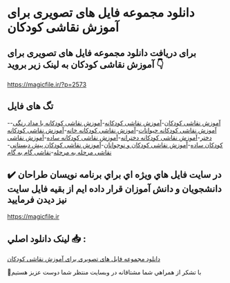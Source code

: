 # دانلود مجموعه فایل های تصویری برای آموزش نقاشی کودکان

## برای دریافت دانلود مجموعه فایل های تصویری برای آموزش نقاشی کودکان به لینک زیر بروید 👇

https://magicfile.ir/?p=2573

## تگ های فایل

-[آموزش نقاشی کودکان](https://magicfile.ir/product/%d9%85%d8%ac%d9%85%d9%88%d8%b9%d9%87-%d9%81%d8%a7%db%8c%d9%84-%d9%87%d8%a7%db%8c-%d8%aa%d8%b5%d9%88%db%8c%d8%b1%db%8c-%d8%a8%d8%b1%d8%a7%db%8c-%d8%a2%d9%85%d9%88%d8%b2%d8%b4-%d9%86%d9%82%d8%a7%d8%b4%db%8c-%da%a9%d9%88%d8%af%da%a9%d8%a7%d9%86/)-[آموزش نقاشی کودکانه](https://magicfile.ir/product/%d9%85%d8%ac%d9%85%d9%88%d8%b9%d9%87-%d9%81%d8%a7%db%8c%d9%84-%d9%87%d8%a7%db%8c-%d8%aa%d8%b5%d9%88%db%8c%d8%b1%db%8c-%d8%a8%d8%b1%d8%a7%db%8c-%d8%a2%d9%85%d9%88%d8%b2%d8%b4-%d9%86%d9%82%d8%a7%d8%b4%db%8c-%da%a9%d9%88%d8%af%da%a9%d8%a7%d9%86/)-[آموزش نقاشی کودکانه با مداد رنگی](https://magicfile.ir/product/%d9%85%d8%ac%d9%85%d9%88%d8%b9%d9%87-%d9%81%d8%a7%db%8c%d9%84-%d9%87%d8%a7%db%8c-%d8%aa%d8%b5%d9%88%db%8c%d8%b1%db%8c-%d8%a8%d8%b1%d8%a7%db%8c-%d8%a2%d9%85%d9%88%d8%b2%d8%b4-%d9%86%d9%82%d8%a7%d8%b4%db%8c-%da%a9%d9%88%d8%af%da%a9%d8%a7%d9%86/)-[آموزش نقاشی کودکانه حیوانات](https://magicfile.ir/product/%d9%85%d8%ac%d9%85%d9%88%d8%b9%d9%87-%d9%81%d8%a7%db%8c%d9%84-%d9%87%d8%a7%db%8c-%d8%aa%d8%b5%d9%88%db%8c%d8%b1%db%8c-%d8%a8%d8%b1%d8%a7%db%8c-%d8%a2%d9%85%d9%88%d8%b2%d8%b4-%d9%86%d9%82%d8%a7%d8%b4%db%8c-%da%a9%d9%88%d8%af%da%a9%d8%a7%d9%86/)-[آموزش نقاشی کودکانه خانه](https://magicfile.ir/product/%d9%85%d8%ac%d9%85%d9%88%d8%b9%d9%87-%d9%81%d8%a7%db%8c%d9%84-%d9%87%d8%a7%db%8c-%d8%aa%d8%b5%d9%88%db%8c%d8%b1%db%8c-%d8%a8%d8%b1%d8%a7%db%8c-%d8%a2%d9%85%d9%88%d8%b2%d8%b4-%d9%86%d9%82%d8%a7%d8%b4%db%8c-%da%a9%d9%88%d8%af%da%a9%d8%a7%d9%86/)-[آموزش نقاشی کودکانه دختر](https://magicfile.ir/product/%d9%85%d8%ac%d9%85%d9%88%d8%b9%d9%87-%d9%81%d8%a7%db%8c%d9%84-%d9%87%d8%a7%db%8c-%d8%aa%d8%b5%d9%88%db%8c%d8%b1%db%8c-%d8%a8%d8%b1%d8%a7%db%8c-%d8%a2%d9%85%d9%88%d8%b2%d8%b4-%d9%86%d9%82%d8%a7%d8%b4%db%8c-%da%a9%d9%88%d8%af%da%a9%d8%a7%d9%86/)-[آموزش نقاشی کودکانه دخترانه](https://magicfile.ir/product/%d9%85%d8%ac%d9%85%d9%88%d8%b9%d9%87-%d9%81%d8%a7%db%8c%d9%84-%d9%87%d8%a7%db%8c-%d8%aa%d8%b5%d9%88%db%8c%d8%b1%db%8c-%d8%a8%d8%b1%d8%a7%db%8c-%d8%a2%d9%85%d9%88%d8%b2%d8%b4-%d9%86%d9%82%d8%a7%d8%b4%db%8c-%da%a9%d9%88%d8%af%da%a9%d8%a7%d9%86/)-[آموزش نقاشی کودکانه ساده](https://magicfile.ir/product/%d9%85%d8%ac%d9%85%d9%88%d8%b9%d9%87-%d9%81%d8%a7%db%8c%d9%84-%d9%87%d8%a7%db%8c-%d8%aa%d8%b5%d9%88%db%8c%d8%b1%db%8c-%d8%a8%d8%b1%d8%a7%db%8c-%d8%a2%d9%85%d9%88%d8%b2%d8%b4-%d9%86%d9%82%d8%a7%d8%b4%db%8c-%da%a9%d9%88%d8%af%da%a9%d8%a7%d9%86/)-[آموزش نقاشی کودکان ساده](https://magicfile.ir/product/%d9%85%d8%ac%d9%85%d9%88%d8%b9%d9%87-%d9%81%d8%a7%db%8c%d9%84-%d9%87%d8%a7%db%8c-%d8%aa%d8%b5%d9%88%db%8c%d8%b1%db%8c-%d8%a8%d8%b1%d8%a7%db%8c-%d8%a2%d9%85%d9%88%d8%b2%d8%b4-%d9%86%d9%82%d8%a7%d8%b4%db%8c-%da%a9%d9%88%d8%af%da%a9%d8%a7%d9%86/)-[آموزش نقاشی کودکان و نوجوانان](https://magicfile.ir/product/%d9%85%d8%ac%d9%85%d9%88%d8%b9%d9%87-%d9%81%d8%a7%db%8c%d9%84-%d9%87%d8%a7%db%8c-%d8%aa%d8%b5%d9%88%db%8c%d8%b1%db%8c-%d8%a8%d8%b1%d8%a7%db%8c-%d8%a2%d9%85%d9%88%d8%b2%d8%b4-%d9%86%d9%82%d8%a7%d8%b4%db%8c-%da%a9%d9%88%d8%af%da%a9%d8%a7%d9%86/)-[آموزش نقاشی کودکان پیش دبستانی](https://magicfile.ir/product/%d9%85%d8%ac%d9%85%d9%88%d8%b9%d9%87-%d9%81%d8%a7%db%8c%d9%84-%d9%87%d8%a7%db%8c-%d8%aa%d8%b5%d9%88%db%8c%d8%b1%db%8c-%d8%a8%d8%b1%d8%a7%db%8c-%d8%a2%d9%85%d9%88%d8%b2%d8%b4-%d9%86%d9%82%d8%a7%d8%b4%db%8c-%da%a9%d9%88%d8%af%da%a9%d8%a7%d9%86/)-[نقاشی مرحله به مرحله](https://magicfile.ir/product/%d9%85%d8%ac%d9%85%d9%88%d8%b9%d9%87-%d9%81%d8%a7%db%8c%d9%84-%d9%87%d8%a7%db%8c-%d8%aa%d8%b5%d9%88%db%8c%d8%b1%db%8c-%d8%a8%d8%b1%d8%a7%db%8c-%d8%a2%d9%85%d9%88%d8%b2%d8%b4-%d9%86%d9%82%d8%a7%d8%b4%db%8c-%da%a9%d9%88%d8%af%da%a9%d8%a7%d9%86/)-[نقاشی گام به گام](https://magicfile.ir/product/%d9%85%d8%ac%d9%85%d9%88%d8%b9%d9%87-%d9%81%d8%a7%db%8c%d9%84-%d9%87%d8%a7%db%8c-%d8%aa%d8%b5%d9%88%db%8c%d8%b1%db%8c-%d8%a8%d8%b1%d8%a7%db%8c-%d8%a2%d9%85%d9%88%d8%b2%d8%b4-%d9%86%d9%82%d8%a7%d8%b4%db%8c-%da%a9%d9%88%d8%af%da%a9%d8%a7%d9%86/)

## ✔️ در سايت فايل هاي ويژه اي براي برنامه نويسان طراحان دانشجويان و دانش آموزان قرار داده ايم از بقيه فايل سايت نيز ديدن فرماييد

https://magicfile.ir


## لينک دانلود اصلي 📥 :

[دانلود مجموعه فایل های تصویری برای آموزش نقاشی کودکان](https://magicfile.ir/product/%d9%85%d8%ac%d9%85%d9%88%d8%b9%d9%87-%d9%81%d8%a7%db%8c%d9%84-%d9%87%d8%a7%db%8c-%d8%aa%d8%b5%d9%88%db%8c%d8%b1%db%8c-%d8%a8%d8%b1%d8%a7%db%8c-%d8%a2%d9%85%d9%88%d8%b2%d8%b4-%d9%86%d9%82%d8%a7%d8%b4%db%8c-%da%a9%d9%88%d8%af%da%a9%d8%a7%d9%86/) 


🙏با تشکر از همراهي شما مشتاقانه در وبسایت منتظر شما دوست عزیز هستیم

